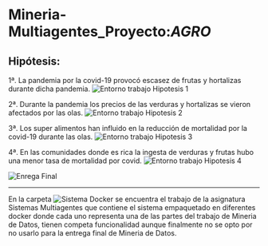 # Mineria-Multiagentes_Proyecto:_AGRO_

## Hipótesis:

  1ª. La pandemia por la covid-19 provocó escasez de frutas y hortalizas durante dicha pandemia.
  ![Entorno trabajo Hipotesis 1](https://github.com/DiegoSM1998/MineriaMultiagentesAGRO/tree/main/Hipotesis1)

  2ª. Durante la pandemia los precios de las verduras y hortalizas se vieron afectados por las olas.
  ![Entorno trabajo Hipotesis 2](https://github.com/DiegoSM1998/MineriaMultiagentesAGRO/tree/main/Hipotesis%202)

  3ª. Los super alimentos han influido en la reducción de mortalidad por la covid-19 durante las olas.
  ![Entorno trabajo Hipotesis 3](https://github.com/DiegoSM1998/MineriaMultiagentesAGRO/tree/main/Hipotesis%203)

  4ª. En las comunidades donde es rica la ingesta de verduras y frutas hubo una menor tasa de mortalidad por covid. 
  ![Entorno trabajo Hipotesis 4](https://github.com/DiegoSM1998/MineriaMultiagentesAGRO/tree/main/Hipotesis4)
  
 ![Enrega Final](https://github.com/DiegoSM1998/MineriaMultiagentesAGRO/tree/main/)
_________________________________________________________________________________________________________________________________________________________________________

En la carpeta ![Sistema Docker](https://github.com/DiegoSM1998/MineriaMultiagentesAGRO/tree/main/SistemaDocker) se encuentra el trabajo de la asignatura Sistemas Multiagentes que contiene el sistema empaquetado en diferentes docker donde cada uno representa una de las partes del trabajo de Mineria de Datos, tienen competa funcionalidad aunque finalmente no se opto por no usarlo para la entrega final de Mineria de Datos.
  
